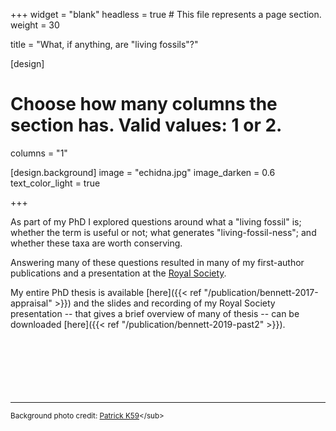 +++
widget = "blank"
headless = true  # This file represents a page section.
weight = 30

title = "What, if anything, are \"living fossils\"?"

[design]
  # Choose how many columns the section has. Valid values: 1 or 2.
  columns = "1"

[design.background]
  image = "echidna.jpg"
  image_darken = 0.6
  text_color_light = true

+++

As part of my PhD I explored questions around what a "living fossil" is;
whether the term is useful or not; what generates "living-fossil-ness"; and
whether these taxa are worth conserving.

Answering many of these questions resulted in many of my first-author
publications and a presentation at the [Royal Society](https://royalsociety.org/).

My entire PhD thesis is available [here]({{< ref "/publication/bennett-2017-appraisal" >}})
and the slides and recording of my Royal Society presentation -- that gives a
brief overview of many of thesis -- can be downloaded 
[here]({{< ref "/publication/bennett-2019-past2" >}}).
<br><br><br><br><br><br><br>

----

<sub>Background photo credit: [Patrick K59](https://commons.wikimedia.org/wiki/File:Short-beaked_Echidna_(Tachyglossus_aculeatus)_(16297481041).jpg)</sub>
